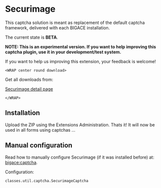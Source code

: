 # Securimage

This captcha solution is meant as replacement of the default captcha framework, delivered with each BIGACE installation.

The current state is __**BETA**__. 

**NOTE: This is an experimental version. If you want to help improving this captcha plugin, use it in your development/test system.** 

If you want to help us improving this extension, your feedback is welcome!


`<WRAP center round download>`

Get all downloads from:

[Securimage detail page](http://www.bigace.de/plugins/detail/39-Securimage+Captcha)

`</WRAP>`

## Installation

Upload the ZIP using the Extensions Administration.
Thats it! It will now be used in all forms using captchas ...

## Manual configuration

Read how to manually configure Securimage (if it was installed before) at: [bigace:captcha](captcha).

Configuration:

	
	classes.util.captcha.SecurimageCaptcha


